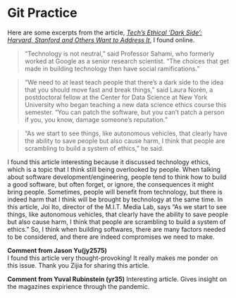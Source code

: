 # Git Practice

Here are some excerpts from the article, [*Tech’s Ethical ‘Dark Side’: Harvard, Stanford and Others Want to Address It*](https://www.nytimes.com/2020/05/06/reader-center/ontech-newsletter-writer.html), I found online.

> “Technology is not neutral,” said Professor Sahami, who formerly worked at Google as a senior research scientist. “The choices that get made in building technology then have social ramifications.”

> “We need to at least teach people that there’s a dark side to the idea that you should move fast and break things,” said Laura Norén, a postdoctoral fellow at the Center for Data Science at New York University who began teaching a new data science ethics course this semester. “You can patch the software, but you can’t patch a person if you, you know, damage someone’s reputation.”

>“As we start to see things, like autonomous vehicles, that clearly have the ability to save people but also cause harm, I think that people are scrambling to build a system of ethics,” he said.

I found this article interesting because it discussed technology ethics, which is a topic that I think still being overlooked by people. When talking about software development/engineering, people tend to think how to build a good software, but often forget, or ignore, the consequences it might bring people. Sometimes, people will benefit from technology, but there is indeed harm that I think will be brought by technology at the same time. In this article, Joi Ito, director of the M.I.T. Media Lab, says “As we start to see things, like autonomous vehicles, that clearly have the ability to save people but also cause harm, I think that people are scrambling to build a system of ethics.” So, I think when building softwares, there are many factors needed to be considered, and there are indeed compromises we need to make.

**Comment from Jason Yu(jy2575)**  
I found this article very thought-provoking! It really makes me ponder on this issue. Thank you Zijia for sharing this article.

**Comment from Yuval Rubinstein (yr35)**
Interesting article. Gives insight on the magazines expirience through the pandemic.
